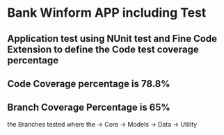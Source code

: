 # Bank Winform APP including Test

## Application test using NUnit test and Fine Code Extension to define the Code test coverage percentage

## Code Coverage percentage is 78.8%
## Branch Coverage Percentage is 65%

the Branches tested where the 
  -> Core
  -> Models
  -> Data
  -> Utility
